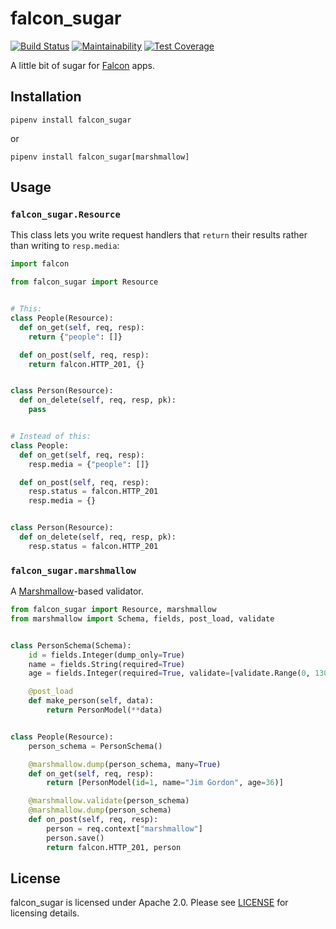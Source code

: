 # falcon_sugar

[![Build Status](https://travis-ci.org/Bogdanp/falcon_sugar.svg?branch=master)](https://travis-ci.org/Bogdanp/falcon_sugar)
[![Maintainability](https://api.codeclimate.com/v1/badges/9ab06cb5a4ee924e0be4/maintainability)](https://codeclimate.com/github/Bogdanp/falcon_sugar/maintainability)
[![Test Coverage](https://api.codeclimate.com/v1/badges/9ab06cb5a4ee924e0be4/test_coverage)](https://codeclimate.com/github/Bogdanp/falcon_sugar/test_coverage)

A little bit of sugar for [Falcon] apps.


## Installation

    pipenv install falcon_sugar

or

    pipenv install falcon_sugar[marshmallow]


## Usage

### `falcon_sugar.Resource`

This class lets you write request handlers that `return` their results
rather than writing to `resp.media`:

``` python
import falcon

from falcon_sugar import Resource


# This:
class People(Resource):
  def on_get(self, req, resp):
    return {"people": []}

  def on_post(self, req, resp):
    return falcon.HTTP_201, {}


class Person(Resource):
  def on_delete(self, req, resp, pk):
    pass


# Instead of this:
class People:
  def on_get(self, req, resp):
    resp.media = {"people": []}

  def on_post(self, req, resp):
    resp.status = falcon.HTTP_201
    resp.media = {}


class Person(Resource):
  def on_delete(self, req, resp, pk):
    resp.status = falcon.HTTP_201
```


### `falcon_sugar.marshmallow`

A [Marshmallow]-based validator.

``` python
from falcon_sugar import Resource, marshmallow
from marshmallow import Schema, fields, post_load, validate


class PersonSchema(Schema):
    id = fields.Integer(dump_only=True)
    name = fields.String(required=True)
    age = fields.Integer(required=True, validate=[validate.Range(0, 130)])

    @post_load
    def make_person(self, data):
        return PersonModel(**data)


class People(Resource):
    person_schema = PersonSchema()

    @marshmallow.dump(person_schema, many=True)
    def on_get(self, req, resp):
        return [PersonModel(id=1, name="Jim Gordon", age=36)]

    @marshmallow.validate(person_schema)
    @marshmallow.dump(person_schema)
    def on_post(self, req, resp):
        person = req.context["marshmallow"]
        person.save()
        return falcon.HTTP_201, person
```


## License

falcon_sugar is licensed under Apache 2.0.  Please see
[LICENSE] for licensing details.


[Falcon]: https://falconframework.org
[Marshmallow]: https://marshmallow.readthedocs.io
[LICENSE]: https://github.com/Bogdanp/falcon_sugar/blob/master/LICENSE
